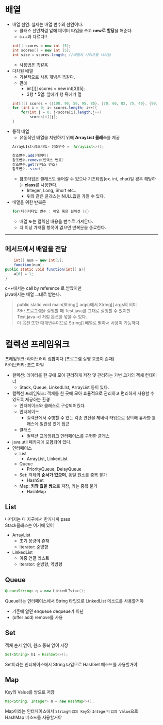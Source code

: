 # 배열
* 배열 선언: 실제는 배열 변수의 선언이다.
    * 클래스 선언처럼 앞에 데이터 타입을 쓰고 **new로 할당**을 해준다.
    * c++과 다르다!!
    ```java
    int[] scores = new int [5];
    int scores[] = new int [5];
    int size = scores.length; //배열의 사이즈를 나타냄
    ```
    * 사용법은 똑같음
* 다차원 배열
    * 기본적으로 사용 개념은 똑같다.
    * 관례
        * int[][] scores = new int[3][5];
        * 3행 * 5열: 앞에가 행 뒤에가 열
    ```java
    int[][] scores = {{100, 90, 50, 95, 85}, {70, 60, 82, 75, 40}, {90, 80, 70, 60, 50}};
    for (int i = 0; i< scores.length; i++){
        for(int j = 0; j<score[i].length;j++)
            scores[i][j];
    }
    ```
* 동적 배열
    * 유동적인 배열을 지원하기 위해 **ArrayList 클래스**를 제공
    ```java
    ArrayLIst<참조타입> 참조변수 =  ArrayList<>();

    참조변수.add(데이터)
    참조변수.remove(인덱스 번호)
    참조변수.get(인덱스 번호)
    참조변수..size()
    ```
    * 참조타입은 클래스도 들어갈 수 있으나 기초타입(ex. int, char)일 경우 해당하는 **class**를 사용한다.
        * Integer, Long, Short etc..
        * 위와 같은 클래스는 NULL값을 가질 수 있다.
* 배열을 위한 반복문
    ```java
    for(데이터타입 변수 : 배열 혹은 컬렉션 ){}
    ```
    * 배열 또는 컬렉션 내용을 변수로 가져온다.
    * 더 이상 가져올 항목이 없으면 반복문을 종료한다.
***
## 메서드에서 배열을 전달
```java
    int[] num = new int[5];
    function(num);
public static void function(int[] a){
    a[0] = 1;
}
```
c++에서는 call by reference 로 받았지만    
java에서는 배열 그대로 받는다.    
> public static void main(String[] args)에서 String[] args의 의미    
자바 프로그램을 실행할 때 Test.java를 그대로 실행할 수 있지만    
Test.java -d 처럼 옵션을 넣을 수 있다.    
이 옵션 또한 매개변수이므로 String[] 배열로 받아서 사용이 가능하다.

# 컬렉션 프레임워크
프레임워크: 라이브러리 집합이다.(프로그램 실행 흐름이 존재)   
라이브러리: 코드 파일
* 컬렉션: 데이터를 한 곳에 모아 편리하게 저장 및 관리하는 가변 크기의 객체 컨테이너
    * Stack, Queue, LinkedLIst, ArrayList 등이 있다.
* 컬렉션 프레임워크: 객체를 한 곳에 모아 효율적으로 관리하고 편리하게 사용할 수 있도록 제공하는 환경
    * 인터페이스와 클래스로 구성되어있다.
    * 인터페이스
        * 컬렉션에서 수행할 수 있는 각종 연산을 제네릭 타입으로 정의해 유사한 틀래스에 일관성 있게 접근
    * 클래스
        * 컬렉션 프레임워크 인터페이스를 구현한 클래스
* java.util 패키지에 포함되어 있다.
* 인터페이스
    * List
        * ArrayList, LinkedList
    * Queue
        * PriorityQueue, DelayQueue
    * Set: 객체의 **순서가 없으며**, 동일 원소를 중복 불가
        * HashSet
    * Map: **키와 값을 쌍**으로 저장, 키는 중복 불가
        * HashMap
## List
나머지는 다 자구에서 한거니까 pass     
Stack클래스는 여기에 있어

* ArrayList
    * 초기 용량이 존재
    * Iterator: 순방향
* LinkedList
    * 이중 연결 리스트
    * Iterator: 순방향, 역방향
## Queue
```java
Queue<String> q = new LinkedLIst<>();
```
Queue라는 인터페이스에서 String 타입으로 LinkedList 메소드를 사용할거야
* 기존에 알던 enqueue dequeue가 아닌
* (offer add) remove를 사용
## Set
객체 순서 없이, 원소 중복 없이 저장
```java
Set<String> h1 = HashSet<>();
```
Set이라는 인터페이스에서 String 타입으로 HashSet 메소드를 사용할거야
## Map
Key와 Value를 쌍으로 저장
```java
Map<String, Integer> m = new HashMap<>();
```
Map이라는 인터페이스에서 `String타입의 Key`와 `Integer타입의 Value`으로 HashMap 메소드를 사용할거야
